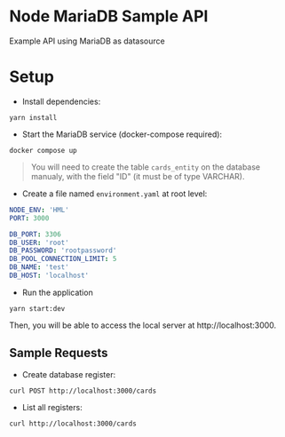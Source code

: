 # Node MariaDB Sample API
Example API using MariaDB as datasource

# Setup

- Install dependencies:
```
yarn install
```

- Start the MariaDB service (docker-compose required):
```
docker compose up
```
> You will need to create the table `cards_entity` on the database manualy, with the field "ID" (it must be of type VARCHAR).

- Create a file named `environment.yaml` at root level:
```yaml
NODE_ENV: 'HML'
PORT: 3000

DB_PORT: 3306
DB_USER: 'root'
DB_PASSWORD: 'rootpassword'
DB_POOL_CONNECTION_LIMIT: 5
DB_NAME: 'test'
DB_HOST: 'localhost'
```

- Run the application
```
yarn start:dev
```

Then, you will be able to access the local server at http://localhost:3000.

## Sample Requests

- Create database register:
```
curl POST http://localhost:3000/cards
```

- List all registers:
```
curl http://localhost:3000/cards
```

